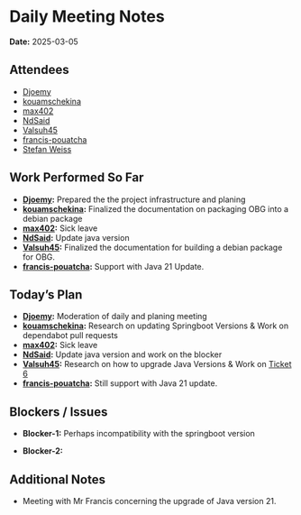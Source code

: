 # 
# # 
# Daily Meeting Notes

**Date:** 2025-03-05

## Attendees
- [Djoemy](https://github.com/Djoemy)
- [kouamschekina](https://github.com/kouamschekina)
- [max402](https://github.com/max402)
- [NdSaid](https://github.com/NdSaid)
- [Valsuh45](https://github.com/Valsuh45)
- [francis-pouatcha](https://github.com/francis-pouatcha)
- [Stefan Weiss](https://github.com/swador)

## Work Performed So Far
- **[Djoemy](https://github.com/Djoemy):**   Prepared the the project infrastructure and planing
- **[kouamschekina](https://github.com/kouamschekina):** Finalized the documentation on packaging OBG into a debian package
- **[max402](https://github.com/max402):** Sick leave
- **[NdSaid](https://github.com/NdSaid):** Update java version
- **[Valsuh45](https://github.com/Valsuh45):** Finalized the documentation for building a debian package for OBG.
- **[francis-pouatcha](https://github.com/francis-pouatcha):** Support with Java 21 Update.

## Today’s Plan
- **[Djoemy](https://github.com/Djoemy):** Moderation of daily and planing meeting
- **[kouamschekina](https://github.com/kouamschekina):** Research on updating Springboot Versions & Work on dependabot pull requests
- **[max402](https://github.com/max402):** Sick leave
- **[NdSaid](https://github.com/NdSaid):** Update java version and work on the blocker
- **[Valsuh45](https://github.com/Valsuh45):** Research on how to upgrade Java Versions & Work on [Ticket 6](https://github.com/orgs/ADORSYS-GIS/projects/22/views/1?pane=issue&itemId=98082359&issue=ADORSYS-GIS%7Copen-banking-gateway%7C6)
- **[francis-pouatcha](https://github.com/francis-pouatcha):** Still support with Java 21 update.

## Blockers / Issues
- **Blocker-1:** Perhaps incompatibility with the springboot version   

- **Blocker-2:** 

## Additional Notes
- Meeting with Mr Francis concerning the upgrade of Java version 21.
